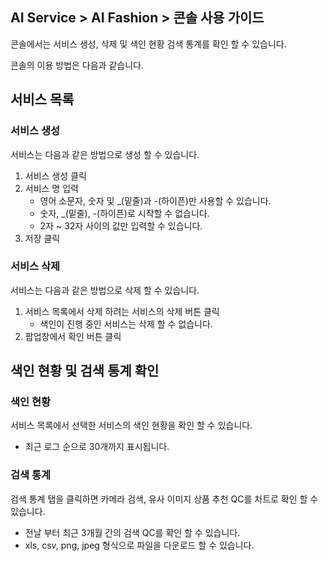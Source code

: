 ## AI Service > AI Fashion > 콘솔 사용 가이드

콘솔에서는 서비스 생성, 삭제 및 색인 현황 검색 통계를 확인 할 수 있습니다.

콘솔의 이용 방법은 다음과 같습니다.

## 서비스 목록

### 서비스 생성
서비스는 다음과 같은 방법으로 생성 할 수 있습니다.
1. 서비스 생성 클릭
2. 서비스 명 입력
   - 영어 소문자, 숫자 및 _(밑줄)과 -(하이픈)만 사용할 수 있습니다.
   - 숫자, _(밑줄), -(하이픈)로 시작할 수 없습니다.
   - 2자 ~ 32자 사이의 값만 입력할 수 있습니다.
3. 저장 클릭

### 서비스 삭제
서비스는 다음과 같은 방법으로 삭제 할 수 있습니다.
1. 서비스 목록에서 삭제 하려는 서비스의 삭제 버튼 클릭
   - 색인이 진행 중인 서비스는 삭제 할 수 없습니다.
2. 팝업창에서 확인 버튼 클릭

## 색인 현황 및 검색 통계 확인

### 색인 현황
서비스 목록에서 선택한 서비스의 색인 현황을 확인 할 수 있습니다.
- 최근 로그 순으로 30개까지 표시됩니다.

### 검색 통계
검색 통계 탭을 클릭하면 카메라 검색, 유사 이미지 상품 추천 QC를 차트로 확인 할 수 있습니다. 
- 전날 부터 최근 3개월 간의 검색 QC를 확인 할 수 있습니다.
- xls, csv, png, jpeg 형식으로 파일을 다운로드 할 수 있습니다.
